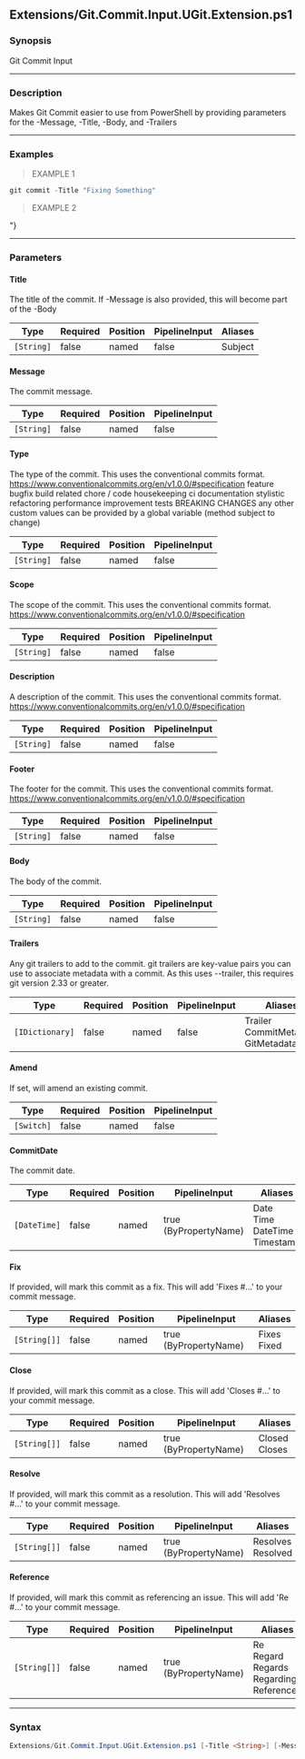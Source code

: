 Extensions/Git.Commit.Input.UGit.Extension.ps1
----------------------------------------------

### Synopsis
Git Commit Input

---

### Description

Makes Git Commit easier to use from PowerShell by providing parameters for the -Message, -Title, -Body, and -Trailers

---

### Examples
> EXAMPLE 1

```PowerShell
git commit -Title "Fixing Something"
```
> EXAMPLE 2

"}

---

### Parameters
#### **Title**
The title of the commit.  If -Message is also provided, this will become part of the -Body

|Type      |Required|Position|PipelineInput|Aliases|
|----------|--------|--------|-------------|-------|
|`[String]`|false   |named   |false        |Subject|

#### **Message**
The commit message.

|Type      |Required|Position|PipelineInput|
|----------|--------|--------|-------------|
|`[String]`|false   |named   |false        |

#### **Type**
The type of the commit.  This uses the conventional commits format.
https://www.conventionalcommits.org/en/v1.0.0/#specification
feature
bugfix
build related
chore / code housekeeping
ci
documentation
stylistic
refactoring
performance improvement
tests
BREAKING CHANGES
any other custom values can be provided by a global variable
(method subject to change)

|Type      |Required|Position|PipelineInput|
|----------|--------|--------|-------------|
|`[String]`|false   |named   |false        |

#### **Scope**
The scope of the commit.  This uses the conventional commits format.
https://www.conventionalcommits.org/en/v1.0.0/#specification

|Type      |Required|Position|PipelineInput|
|----------|--------|--------|-------------|
|`[String]`|false   |named   |false        |

#### **Description**
A description of the commit.  This uses the conventional commits format.
https://www.conventionalcommits.org/en/v1.0.0/#specification

|Type      |Required|Position|PipelineInput|
|----------|--------|--------|-------------|
|`[String]`|false   |named   |false        |

#### **Footer**
The footer for the commit.  This uses the conventional commits format.
https://www.conventionalcommits.org/en/v1.0.0/#specification

|Type      |Required|Position|PipelineInput|
|----------|--------|--------|-------------|
|`[String]`|false   |named   |false        |

#### **Body**
The body of the commit.

|Type      |Required|Position|PipelineInput|
|----------|--------|--------|-------------|
|`[String]`|false   |named   |false        |

#### **Trailers**
Any git trailers to add to the commit.
git trailers are key-value pairs you can use to associate metadata with a commit.
As this uses --trailer, this requires git version 2.33 or greater.

|Type           |Required|Position|PipelineInput|Aliases                                   |
|---------------|--------|--------|-------------|------------------------------------------|
|`[IDictionary]`|false   |named   |false        |Trailer<br/>CommitMetadata<br/>GitMetadata|

#### **Amend**
If set, will amend an existing commit.

|Type      |Required|Position|PipelineInput|
|----------|--------|--------|-------------|
|`[Switch]`|false   |named   |false        |

#### **CommitDate**
The commit date.

|Type        |Required|Position|PipelineInput        |Aliases                                 |
|------------|--------|--------|---------------------|----------------------------------------|
|`[DateTime]`|false   |named   |true (ByPropertyName)|Date<br/>Time<br/>DateTime<br/>Timestamp|

#### **Fix**
If provided, will mark this commit as a fix.
This will add 'Fixes #...' to your commit message.

|Type        |Required|Position|PipelineInput        |Aliases        |
|------------|--------|--------|---------------------|---------------|
|`[String[]]`|false   |named   |true (ByPropertyName)|Fixes<br/>Fixed|

#### **Close**
If provided, will mark this commit as a close.
This will add 'Closes #...' to your commit message.

|Type        |Required|Position|PipelineInput        |Aliases          |
|------------|--------|--------|---------------------|-----------------|
|`[String[]]`|false   |named   |true (ByPropertyName)|Closed<br/>Closes|

#### **Resolve**
If provided, will mark this commit as a resolution.
This will add 'Resolves #...' to your commit message.

|Type        |Required|Position|PipelineInput        |Aliases              |
|------------|--------|--------|---------------------|---------------------|
|`[String[]]`|false   |named   |true (ByPropertyName)|Resolves<br/>Resolved|

#### **Reference**
If provided, will mark this commit as referencing an issue.
This will add 'Re #...' to your commit message.

|Type        |Required|Position|PipelineInput        |Aliases                                               |
|------------|--------|--------|---------------------|------------------------------------------------------|
|`[String[]]`|false   |named   |true (ByPropertyName)|Re<br/>Regard<br/>Regards<br/>Regarding<br/>References|

---

### Syntax
```PowerShell
Extensions/Git.Commit.Input.UGit.Extension.ps1 [-Title <String>] [-Message <String>] [-Type <String>] [-Scope <String>] [-Description <String>] [-Footer <String>] [-Body <String>] [-Trailers <IDictionary>] [-Amend] [-CommitDate <DateTime>] [-Fix <String[]>] [-Close <String[]>] [-Resolve <String[]>] [-Reference <String[]>] [<CommonParameters>]
```
